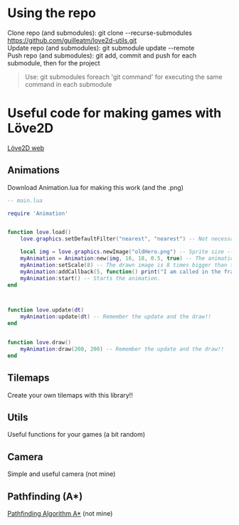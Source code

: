 # Using the repo
Clone repo (and submodules): git clone --recurse-submodules https://github.com/guilleatm/love2d-utils.git  
Update repo (and submodules): git submodule update --remote  
Push repo (and submodules): git add, commit and push for each submodule, then for the project  
> Use: git submodules foreach 'git command' for executing the same command in each submodule


# Useful code for making games with Löve2D

[Löve2D web](https://love2d.org/wiki/Main_Page)

## Animations

Download Animation.lua for making this work (and the .png)

```lua
-- main.lua

require 'Animation'


function love.load()
	love.graphics.setDefaultFilter("nearest", "nearest") -- Not necessary, it is for loading correctly pixelart images.

	local img = love.graphics.newImage("oldHero.png") -- Sprite size --> 16 x 18
	myAnimation = Animation:new(img, 16, 18, 0.5, true) -- The animation takes 0.5 seconds and loops until myAnimation:stop()
	myAnimation:setScale(8) -- The drawn image is 8 times bigger than the real size.
	myAnimation:addCallback(5, function() print("I am called in the frame 5!!") end) -- Each time the animation reaches the 5 frame, this function is called.
	myAnimation:start() -- Starts the animation.
end



function love.update(dt)
	myAnimation:update(dt) -- Remember the update and the draw!!
end


function love.draw()
	myAnimation:draw(200, 200) -- Remember the update and the draw!!
end
```

## Tilemaps

Create your own tilemaps with this library!!

## Utils

Useful functions for your games (a bit random)

## Camera

Simple and useful camera (not mine)

## Pathfinding (A*)

[Pathfinding Algorithm A*](https://github.com/lattejed/a-star-lua) (not mine)
